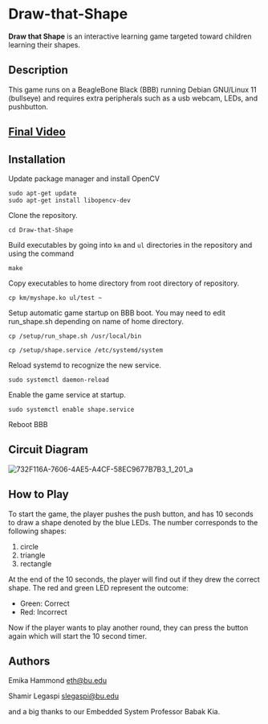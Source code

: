 # Draw-that-Shape
**Draw that Shape** is an interactive learning game targeted toward children learning their shapes.

## Description
This game runs on a BeagleBone Black (BBB) running Debian GNU/Linux 11 (bullseye) and requires extra peripherals such as a usb webcam, LEDs, and pushbutton.

## [Final Video](https://youtu.be/FPcHXyPLIwY)

## Installation
Update package manager and install OpenCV
```
sudo apt-get update
sudo apt-get install libopencv-dev
```

Clone the repository.
```
cd Draw-that-Shape
```

Build executables by going into `km` and `ul` directories in the repository and using the command
```
make
```

Copy executables to home directory from root directory of repository.
```
cp km/myshape.ko ul/test ~
```

Setup automatic game startup on BBB boot.
You may need to edit run_shape.sh depending on name of home directory.
```
cp /setup/run_shape.sh /usr/local/bin
```
```
cp /setup/shape.service /etc/systemd/system
```
Reload systemd to recognize the new service.
```
sudo systemctl daemon-reload
```
Enable the game service at startup.
```
sudo systemctl enable shape.service
```
Reboot BBB

## Circuit Diagram
![732F116A-7606-4AE5-A4CF-58EC9677B7B3_1_201_a](https://github.com/eth1030/Draw-that-Shape/assets/98787002/60a3cf91-d365-4bee-a45e-6dd15d38a7e3)

## How to Play
To start the game, the player pushes the push button, and has 10 seconds to draw a shape denoted by the blue LEDs. The number corresponds to the following shapes:
1. circle
2. triangle
3. rectangle

At the end of the 10 seconds, the player will find out if they drew the correct shape. The red and green LED represent the outcome:
- Green: Correct
- Red: Incorrect

Now if the player wants to play another round, they can press the button again which will start the 10 second timer.

## Authors 
Emika Hammond  <eth@bu.edu>

Shamir Legaspi <slegaspi@bu.edu>

and a big thanks to our Embedded System Professor Babak Kia.
